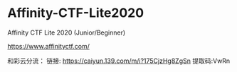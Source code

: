 # Affinity-CTF-Lite2020
Affinity CTF Lite 2020 (Junior/Beginner)

https://www.affinityctf.com/

和彩云分流：
链接: https://caiyun.139.com/m/i?175CjzHg8ZgSn  提取码:VwRn  
